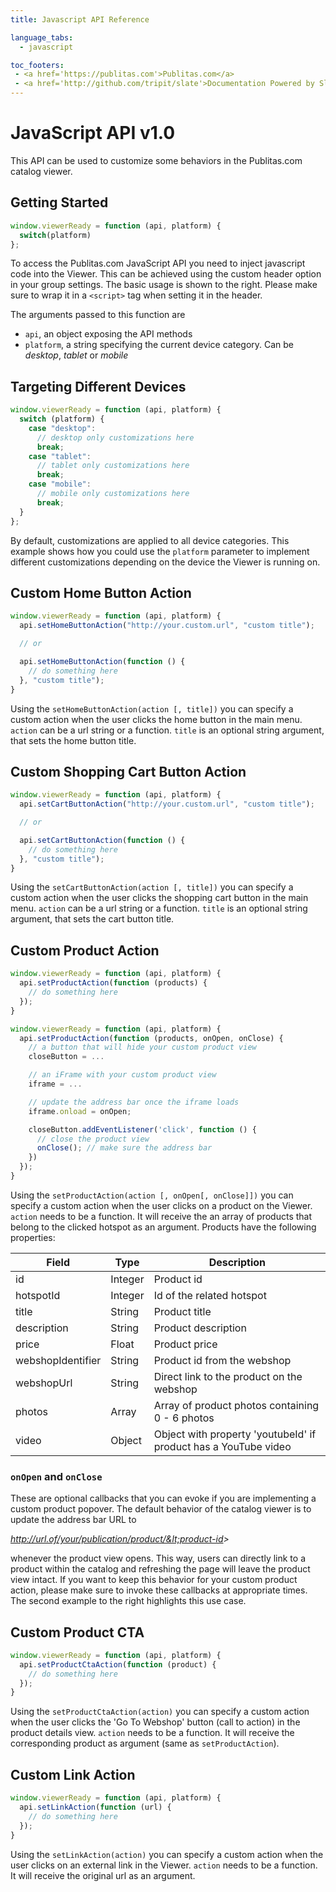 ```yaml
---
title: Javascript API Reference

language_tabs:
  - javascript

toc_footers:
 - <a href='https://publitas.com'>Publitas.com</a>
 - <a href='http://github.com/tripit/slate'>Documentation Powered by Slate</a>
---
```


# JavaScript API v1.0

This API can be used to customize some behaviors in the Publitas.com catalog viewer.


## Getting Started

``` javascript
window.viewerReady = function (api, platform) {
  switch(platform)
};
```

To access the Publitas.com JavaScript API you need to inject javascript code into the Viewer. This can be achieved using the custom header option in your group settings. The basic usage is shown to the right. Please make sure to wrap it in a `<script>` tag when setting it in the header.

The arguments passed to this function are

  * `api`, an object exposing the API methods
  * `platform`, a string specifying the current device category. Can be *desktop*, *tablet* or *mobile*


## Targeting Different Devices

``` javascript
window.viewerReady = function (api, platform) {
  switch (platform) {
    case "desktop":
      // desktop only customizations here
      break;
    case "tablet":
      // tablet only customizations here
      break;
    case "mobile":
      // mobile only customizations here
      break;
  }
};
```
By default, customizations are applied to all device categories. This example shows how you could use the `platform` parameter to implement different customizations depending on the device the Viewer is running on.


## Custom Home Button Action

``` javascript
window.viewerReady = function (api, platform) {
  api.setHomeButtonAction("http://your.custom.url", "custom title");

  // or

  api.setHomeButtonAction(function () {
    // do something here
  }, "custom title");
}
```

Using the `setHomeButtonAction(action [, title])` you can specify a custom action when the user clicks the home button in the main menu. `action` can be a url string or a function. `title` is an optional string argument, that sets the home button title.

## Custom Shopping Cart Button Action

``` javascript
window.viewerReady = function (api, platform) {
  api.setCartButtonAction("http://your.custom.url", "custom title");

  // or

  api.setCartButtonAction(function () {
    // do something here
  }, "custom title");
}
```

Using the `setCartButtonAction(action [, title])` you can specify a custom action when the user clicks the shopping cart button in the main menu. `action` can be a url string or a function. `title` is an optional string argument, that sets the cart button title.

## Custom Product Action

``` javascript
window.viewerReady = function (api, platform) {
  api.setProductAction(function (products) {
    // do something here
  });
}
```

``` javascript
window.viewerReady = function (api, platform) {
  api.setProductAction(function (products, onOpen, onClose) {
    // a button that will hide your custom product view
    closeButton = ...

    // an iFrame with your custom product view
    iframe = ...

    // update the address bar once the iframe loads
    iframe.onload = onOpen;

    closeButton.addEventListener('click', function () {
      // close the product view
      onClose(); // make sure the address bar
    })
  });
}
```

Using the `setProductAction(action [, onOpen[, onClose]])` you can specify a custom action when the user clicks on a product on the Viewer. `action` needs to be a function. It will receive the an array of products that belong to the clicked hotspot as an argument. Products have the following properties:


| Field         | Type        | Description         |
| ------------- |-------------| ------------------- |
| id            | Integer     | Product id     |
| hotspotId     | Integer     | Id of the related hotspot     |
| title         | String      | Product title |
| description   | String      | Product description   |
| price         | Float       | Product price  |
| webshopIdentifier | String  | Product id from the webshop |
| webshopUrl    | String      | Direct link to the product on the webshop   |
| photos        | Array       | Array of product photos containing 0 - 6 photos   |
| video         | Object      | Object with property 'youtubeId' if product has a YouTube video |

### `onOpen` and `onClose`

These are optional callbacks that you can evoke if you are implementing a custom product popover. The default behavior of the catalog viewer is to update the address bar URL to


*http://url.of/your/publication/product/&lt;product-id&gt;*

whenever the product view opens. This way, users can directly link to a product within the catalog and refreshing the page will leave the product view intact. If you want to keep this behavior for your custom product action, please make sure to invoke these callbacks at appropriate times. The second example to the right highlights this use case.


## Custom Product CTA

``` javascript
window.viewerReady = function (api, platform) {
  api.setProductCtaAction(function (product) {
    // do something here
  });
}
```

Using the `setProductCtaAction(action)` you can specify a custom action when the user clicks the 'Go To Webshop' button (call to action) in the product details view. `action` needs to be a function. It will receive the corresponding product as argument (same as `setProductAction`).


## Custom Link Action

``` javascript
window.viewerReady = function (api, platform) {
  api.setLinkAction(function (url) {
    // do something here
  });
}
```
Using the `setLinkAction(action)` you can specify a custom action when the user clicks on an external link in the Viewer. `action` needs to be a function. It will receive the original url as an argument.
